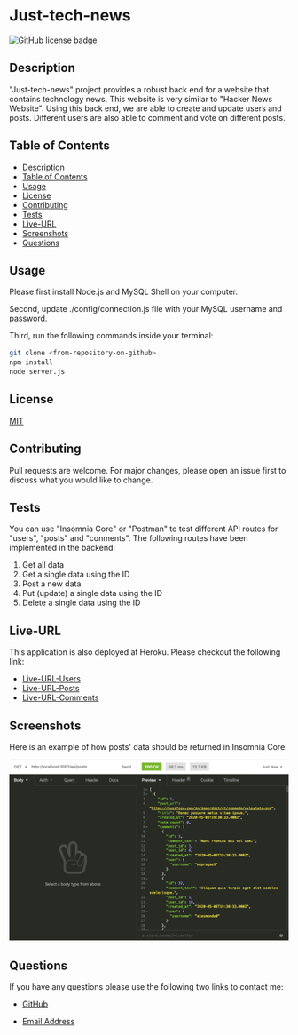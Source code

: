 # Just-tech-news
![GitHub license badge](https://img.shields.io/badge/license-MIT-blue.svg)

## Description

"Just-tech-news" project provides a robust back end for a website that contains technology news. This website is very similar to "Hacker News Website".
Using this back end, we are able to create and update users and posts. Different users are also able to comment and vote on different posts.

## Table of Contents

* [Description](#description)
* [Table of Contents](#table-of-contents)
* [Usage](#usage)
* [License](#license)
* [Contributing](#contributing)
* [Tests](#tests)
* [Live-URL](#Live-URL)
* [Screenshots](#screenshots)
* [Questions](#questions)

## Usage

Please first install Node.js and MySQL Shell on your computer.

Second, update ./config/connection.js file with your MySQL username and password.

Third, run the following commands inside your terminal:

```bash
git clone <from-repository-on-github>
npm install
node server.js
```

## License

[MIT](https://choosealicense.com/licenses/mit/)

## Contributing

Pull requests are welcome. For major changes, please open an issue first to discuss what you would like to change.

## Tests

You can use "Insomnia Core" or "Postman" to test different API routes for "users", "posts" and "conments". The following routes have been implemented in the backend:
1. Get all data
2. Get a single data using the ID
2. Post a new data
3. Put (update) a single data using the ID
4. Delete a single data using the ID

## Live-URL

This application is also deployed at Heroku. Please checkout the following link: 
* [Live-URL-Users](https://just-tech-news-ss-042221.herokuapp.com/api/users)
* [Live-URL-Posts](https://just-tech-news-ss-042221.herokuapp.com/api/posts)
* [Live-URL-Comments](https://just-tech-news-ss-042221.herokuapp.com/api/comments)


## Screenshots

Here is an example of how posts' data should be returned in Insomnia Core:

![alt=get-route-posts](./utils/images/get-route-posts.jpg)


## Questions

If you have any questions please use the following two links to contact me:

* [GitHub](https://github.com/sshahram)

* [Email Address](mailto:shirin.shahram23@gmail.com)